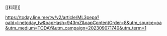 [[料理]]

https://today.line.me/tw/v2/article/ML3pepa?oaId=linetoday_tw&oapHash=943mZ&oapContentOrder=8&utm_source=oa&utm_medium=TODAY&utm_campaign=202309071740&utm_term=1
